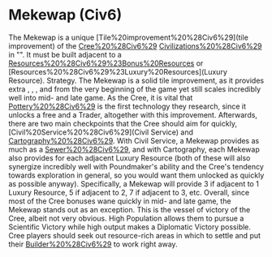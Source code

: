 # Mekewap (Civ6)

The Mekewap is a unique [Tile%20improvement%20%28Civ6%29](tile improvement) of the [Cree%20%28Civ6%29](Cree) [Civilizations%20%28Civ6%29](civilization) in "". It must be built adjacent to a [Resources%20%28Civ6%29%23Bonus%20Resources](Bonus) or [Resources%20%28Civ6%29%23Luxury%20Resources](Luxury Resource).
Strategy.
The Mekewap is a solid tile improvement, as it provides extra , , , and from the very beginning of the game yet still scales incredibly well into mid- and late game. As the Cree, it is vital that [Pottery%20%28Civ6%29](Pottery) is the first technology they research, since it unlocks a free and a Trader, altogether with this improvement. Afterwards, there are two main checkpoints that the Cree should aim for quickly, [Civil%20Service%20%28Civ6%29](Civil Service) and [Cartography%20%28Civ6%29](Cartography). With Civil Service, a Mekewap provides as much as a [Sewer%20%28Civ6%29](Sewer), and with Cartography, each Mekewap also provides for each adjacent Luxury Resource (both of these will also synergize incredibly well with Poundmaker's ability and the Cree's tendency towards exploration in general, so you would want them unlocked as quickly as possible anyway). Specifically, a Mekewap will provide 3 if adjacent to 1 Luxury Resource, 5 if adjacent to 2, 7 if adjacent to 3, etc. Overall, since most of the Cree bonuses wane quickly in mid- and late game, the Mekewap stands out as an exception. This is the vessel of victory of the Cree, albeit not very obvious. High Population allows them to pursue a Scientific Victory while high output makes a Diplomatic Victory possible. Cree players should seek out resource-rich areas in which to settle and put their [Builder%20%28Civ6%29](Builders) to work right away.